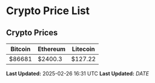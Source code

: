 # Crypto Price List

## Crypto Prices
| Bitcoin | Ethereum | Litecoin |
| ------- | -------- | -------- |
| $86681 | $2400.3 | $127.22 |
**Last Updated:** 2025-02-26 16:31 UTC
**Last Updated:** $DATE$
